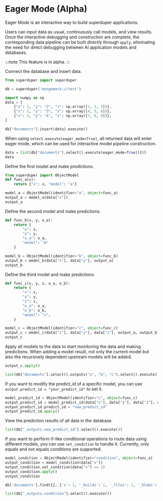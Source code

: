 # Eager Mode (Alpha) 

Eager Mode is an interactive way to build superduper applications. 

Users can input data as usual, continuously call models, and view results.
Once the interactive debugging and construction are complete, 
the corresponding data pipeline can be built directly through `apply`, 
eliminating the need for direct debugging between AI application models and databases.

:::note
This feature is in alpha.
:::

Connect the database and insert data.


```python
from superduper import superduper

db = superduper('mongomock://test')
```


```python
import numpy as np
data = [
    {"x": 1, "y": "2", "z": np.array([1, 2, 3])},
    {"x": 2, "y": "3", "z": np.array([4, 5, 6])},
    {"x": 3, "y": "4", "z": np.array([7, 8, 9])},
]

db["documents"].insert(data).execute()
```

When using `select.execute(eager_mode=True)`, all returned data will enter eager mode, which can be used for interactive model pipeline construction.


```python
data = list(db["documents"].select().execute(eager_mode=True))[0]
data
```

Define the first model and make predictions.


```python
from superduper import ObjectModel
def func_a(x):
    return {"x": x, "model": "a"}

model_a = ObjectModel(identifier="a", object=func_a)
output_a = model_a(data["x"])
output_a
```

Define the second model and make predictions.


```python
def func_b(x, y, o_a):
    return {
        "x": x,
        "y": y,
        "o_a": o_a,
        "model": "b"
    }

model_b = ObjectModel(identifier="b", object=func_b)
output_b = model_b(data["x"], data["y"], output_a)
output_b
```

Define the third model and make predictions.


```python
def func_c(x, y, z, o_a, o_b):
    return {
        "x": x,
        "y": y,
        "z": z,
        "o_a": o_a,
        "o_b": o_b,
        "model": "c",
    }

model_c = ObjectModel(identifier="c", object=func_c)
output_c = model_c(data["x"], data["y"], data["z"], output_a, output_b)
output_c
```

Apply all models to the data to start monitoring the data and making predictions.
When adding a model result, not only the current model but also the recursively dependent upstream models will be added.


```python
output_c.apply()
```


```python
list(db["documents"].select().outputs("a", "b", "c").select().execute())
```

If you want to modify the predict_id of a specific model, 
you can use `output.predict_id = "your_predict_id"` to set it.


```python
model_predict_id = ObjectModel(identifier="c", object=func_c)
output_predict_id = model_predict_id(data["x"], data["y"], data["z"], output_a, output_b)
output_predict_id.predict_id = "new_predict_id"
output_predict_id.apply()
```

View the prediction results of all data in the database.


```python
list(db["_outputs.new_predict_id"].select().execute())
```

If you want to perform if-like conditional operations to route data using different models, you can use `set_condition` to handle it. Currently, only equals and not equals conditions are supported.


```python
model_condition = ObjectModel(identifier="condition", object=func_a)
output_condition = model_condition(data["x"])
output_condition.set_condition(data["x"] == 1)
output_condition.apply()
output_condition
```


```python
db['documents'].find({}, {'x': 1, '_builds': 1, '_files': 1, '_blobs': 1, '_schema': 1}).filter({'x': 1}).execute()
```


```python
list(db["_outputs.condition"].select().execute())
```
